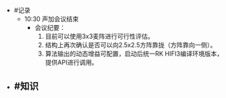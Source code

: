 - #记录
    - 10:30 声加会议结束
        - 会议纪要：
            1. 目前可以使用3x3麦阵进行可行性评估。
            2. 结构上再次确认是否可以向2.5x2.5方阵靠拢（方阵靠向一侧）。
            3. 算法输出的动态增益可配置，启动后统一RK HIFI3编译环境版本，提供API进行调用。
- #知识 
    - 
